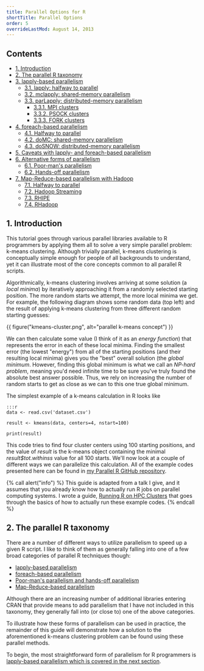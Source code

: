 ```yaml
---
title: Parallel Options for R
shortTitle: Parallel Options
order: 5
overrideLastMod: August 14, 2013
---
```


## Contents

* [1. Introduction](#1-introduction)
* [2. The parallel R taxonomy](#2-the-parallel-r-taxonomy)
* [3. lapply-based parallelism](lapply-parallelism.html)
    * [3.1. lapply: halfway to parallel](lapply-parallelism.html#3-1-lapply-halfway-to-parallel)
    * [3.2. mclapply: shared-memory parallelism](lapply-parallelism.html#3-2-mclapply-shared-memory-parallelism)
    * [3.3. parLapply: distributed-memory parallelism](lapply-parallelism.html#3-3-parlapply-distributed-memory-parallelism)
        * [3.3.1. MPI clusters](lapply-parallelism.html#3-3-1-mpi-clusters)
        * [3.3.2. PSOCK clusters](lapply-parallelism.html#3-3-2-psock-clusters)
        * [3.3.3. FORK clusters](lapply-parallelism.html#3-3-3-fork-clusters)
* [4. foreach-based parallelism](foreach-parallelism.html)
    * [4.1. Halfway to parallel](foreach-parallelism.html#4-1-halfway-to-parallel)
    * [4.2. doMC: shared-memory parallelism](foreach-parallelism.html#4-2-domc-shared-memory-parallelism)
    * [4.3. doSNOW: distributed-memory parallelism](foreach-parallelism.html#4-3-dosnow-distributed-memory-parallelism)
* [5. Caveats with lapply- and foreach-based parallelism](foreach-parallelism.html#5-caveats-with-lapply-and-foreach-based-parallelism)
* [6. Alternative forms of parallelism](alternative-parallelism.html)
    * [6.1. Poor-man's parallelism](alternative-parallelism.html#6-1-poor-man-s-parallelism)
    * [6.2. Hands-off parallelism](alternative-parallelism.html#6-2-hands-off-parallelism)
* [7. Map-Reduce-based parallelism with Hadoop](mapreduce-parallelism.html)
    * [7.1. Halfway to parallel](mapreduce-parallelism.html#7-1-halfway-to-parallel)
    * [7.2. Hadoop Streaming](mapreduce-parallelism.html#7-2-hadoop-streaming)
    * [7.3. RHIPE](mapreduce-parallelism.html#7-3-rhipe)
    * [7.4. RHadoop](mapreduce-parallelism.html#7-4-rhadoop)

## 1. Introduction

This tutorial goes through various parallel libraries available to R programmers
by applying them all to solve a very simple parallel problem: k-means 
clustering.  Although trivially parallel, k-means clustering is conceptually
simple enough for people of all backgrounds to understand, yet it can 
illustrate most of the core concepts common to all parallel R scripts.

Algorithmically, k-means clustering involves arriving at some solution (a
_local minima_) by iteratively approaching it from a randomly selected 
starting position.  The more random starts we attempt, the more local minima
we get.   For example, the following diagram shows some random data (top left)
and the result of applying k-means clustering from three different random 
starting guesses:

{{ figure("kmeans-cluster.png", alt="parallel k-means concept") }}

We can then calculate some value (I think of it as an _energy function_) that
represents the error in each of these local minima.  Finding the smallest
error (the lowest "energy") from all of the starting positions (and their
resulting local minima) gives you the "best" overall solution (the _global
minimum_.  However, finding this global minimum is what we call an _NP-hard
problem_, meaning you'd need infinite time to be sure you've truly found the
absolute best answer possible.   Thus, we rely on increasing the number of
random starts to get as close as we can to this one true global minimum.

The simplest example of a k-means calculation in R looks like

    :::r
    data <- read.csv('dataset.csv')

    result <- kmeans(data, centers=4, nstart=100)

    print(result)

This code tries to find four cluster centers using 100 starting positions, 
and the value of <var>result</var> is the k-means object containing the 
minimal <var>result$tot.withinss</var> value for all 100 starts.  We'll now
look at a couple of different ways we can parallelize this calculation.  All of
the example codes presented here can be found in [my Parallel R GitHub 
repository][my parallel r github repository].

{% call alert("info") %}
This guide is adapted from a talk I give, and it assumes that you already
know how to actually run R jobs on parallel computing systems.  I wrote a guide,
[Running R on HPC Clusters](on-hpc.html) that goes through the basics of how
to actually run these example codes.
{% endcall %}

## 2. The parallel R taxonomy

There are a number of different ways to utilize parallelism to speed up a
given R script.  I like to think of them as generally falling into one of a few
broad categories of parallel R techniques though:

* [lapply-based parallelism](lapply-parallelism.html)
* [foreach-based parallelism](foreach-parallelism.html)
* [Poor-man's parallelism and hands-off parallelism](alternative-parallelism.html)
* [Map-Reduce-based parallelism](mapreduce-parallelism.html)

Although there are an increasing number of additional libraries entering
CRAN that provide means to add parallelism that I have not included in this
taxonomy, they generally fall into (or close to) one of the above categories.

To illustrate how these forms of parallelism can be used in practice, the
remainder of this guide will demonstrate how a solution to the aforementioned
k-means clustering problem can be found using these parallel methods.

To begin, the most straightforward form of parallelism for R programmers is
[lapply-based parallelism which is covered in the next section](lapply-parallelism.html).

<!-- references -->
[my parallel r github repository]: https://github.com/glennklockwood/paraR/tree/master/kmeans
[running r on hpc clusters]: on-hpc.html
[whats killing cloud interconnect performance]: http://glennklockwood.blogspot.com/2013/06/whats-killing-cloud-interconnect.html
[foreach cran page]: http://cran.r-project.org/web/packages/foreach/index.html
[revolution analytics foreach whitepaper]: http://www.revolutionanalytics.com/whitepaper/using-foreach-package-r-combine-iterators-and-other-functions
